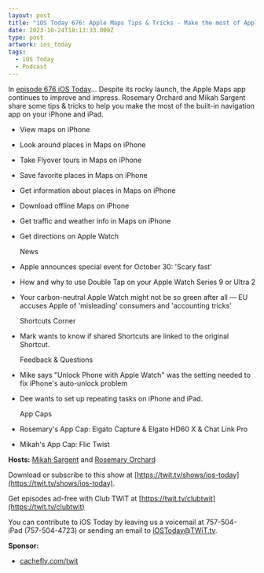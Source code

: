 ```yaml
---
layout: post
title: "iOS Today 676: Apple Maps Tips & Tricks - Make the most of Apple Maps on your iPhone & iPad"
date: 2023-10-24T18:13:33.000Z
type: post
artwork: ios_today
tags:
  - iOS Today
  - Podcast
---
```

In [episode 676 iOS Today](https://twit.tv/shows/ios-today/episodes/676)...
Despite its rocky launch, the Apple Maps app continues to improve and impress. Rosemary Orchard and Mikah Sargent share some tips & tricks to help you make the most of the built-in navigation app on your iPhone and iPad.

*   View maps on iPhone
*   Look around places in Maps on iPhone
*   Take Flyover tours in Maps on iPhone
*   Save favorite places in Maps on iPhone
*   Get information about places in Maps on iPhone
*   Download offline Maps on iPhone
*   Get traffic and weather info in Maps on iPhone
*   Get directions on Apple Watch  
      
    News
*   Apple announces special event for October 30: 'Scary fast'
*   How and why to use Double Tap on your Apple Watch Series 9 or Ultra 2
*   Your carbon-neutral Apple Watch might not be so green after all — EU accuses Apple of 'misleading' consumers and 'accounting tricks'  
      
    Shortcuts Corner
*   Mark wants to know if shared Shortcuts are linked to the original Shortcut.  
      
    Feedback & Questions
*   Mike says "Unlock Phone with Apple Watch" was the setting needed to fix iPhone's auto-unlock problem
*   Dee wants to set up repeating tasks on iPhone and iPad.  
      
    App Caps
*   Rosemary's App Cap: Elgato Capture & Elgato HD60 X & Chat Link Pro
*   Mikah's App Cap: Flic Twist

**Hosts:** [Mikah Sargent](https://twit.tv/people/mikah-sargent) and [Rosemary Orchard](https://twit.tv/people/rosemary-orchard)

Download or subscribe to this show at [https://twit.tv/shows/ios-today](https://twit.tv/shows/ios-today).

Get episodes ad-free with Club TWiT at [https://twit.tv/clubtwit](https://twit.tv/clubtwit)

You can contribute to iOS Today by leaving us a voicemail at 757-504-iPad (757-504-4723) or sending an email to [iOSToday@TWiT.tv](mailto:iOSToday@TWiT.tv).

**Sponsor:**

*   [cachefly.com/twit](https://cachefly.com/twit)